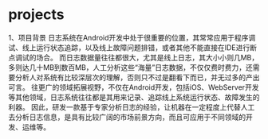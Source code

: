 # projects
1、项目背景
日志系统在Android开发中处于很重要的位置，其常常应用于程序调试、线上运行状态追踪，以及线上故障问题排错，或者其他不能直接在IDE进行断点调试的场合。
而日志数据量往往都很大，尤其是线上日志，其大小小则几MB，多则达几十MB到数百MB，人工分析这些“海量”日志数据，不仅仅费时费力，还需要分析人对系统有比较深层次的理解，否则只不过是翻看下而已，并无过多的产出可言。
往更广的领域拓展视野，不仅在Android开发，包括iOS、WebServer开发等其他领域，日志系统往往都是其用来记录、追踪线上系统运行状态、故障发生的利器。
因此，研发一款基于专家分析日志的经验，让机器在一定程度上代替人工去分析日志信息，是具有比较广阔的市场前景方向，而且可应用于不同领域的开发、运维等。


